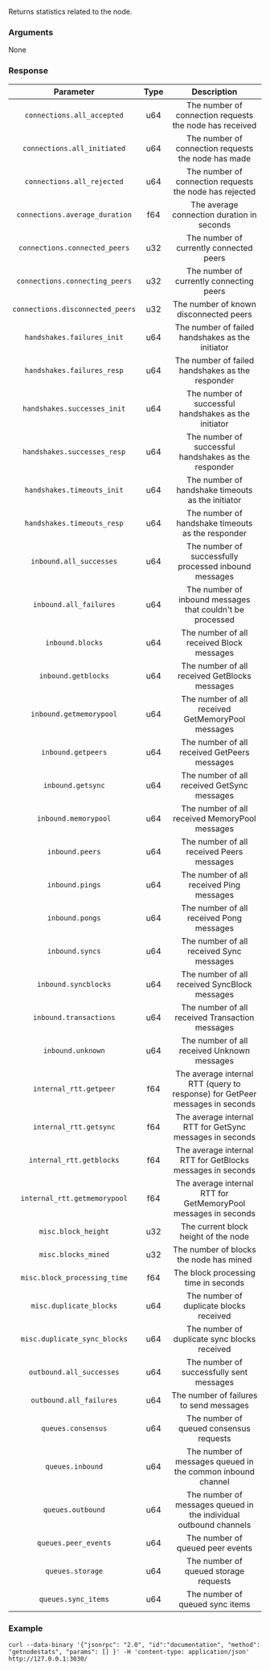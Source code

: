 Returns statistics related to the node.

### Arguments

None

### Response

| Parameter                        | Type | Description                                                                  |
| :------------------------------: | :--: | :--------------------------------------------------------------------------: |
| `connections.all_accepted`       | u64  | The number of connection requests the node has received                      |
| `connections.all_initiated`      | u64  | The number of connection requests the node has made                          |
| `connections.all_rejected`       | u64  | The number of connection requests the node has rejected                      |
| `connections.average_duration`   | f64  | The average connection duration in seconds                                   |
| `connections.connected_peers`    | u32  | The number of currently connected peers                                      |
| `connections.connecting_peers`   | u32  | The number of currently connecting peers                                     |
| `connections.disconnected_peers` | u32  | The number of known disconnected peers                                       |
| `handshakes.failures_init`       | u64  | The number of failed handshakes as the initiator                             |
| `handshakes.failures_resp`       | u64  | The number of failed handshakes as the responder                             |
| `handshakes.successes_init`      | u64  | The number of successful handshakes as the initiator                         |
| `handshakes.successes_resp`      | u64  | The number of successful handshakes as the responder                         |
| `handshakes.timeouts_init`       | u64  | The number of handshake timeouts as the initiator                            |
| `handshakes.timeouts_resp`       | u64  | The number of handshake timeouts as the responder                            |
| `inbound.all_successes`          | u64  | The number of successfully processed inbound messages                        |
| `inbound.all_failures`           | u64  | The number of inbound messages that couldn't be processed                    |
| `inbound.blocks`                 | u64  | The number of all received Block messages                                    |
| `inbound.getblocks`              | u64  | The number of all received GetBlocks messages                                |
| `inbound.getmemorypool`          | u64  | The number of all received GetMemoryPool messages                            |
| `inbound.getpeers`               | u64  | The number of all received GetPeers messages                                 |
| `inbound.getsync`                | u64  | The number of all received GetSync messages                                  |
| `inbound.memorypool`             | u64  | The number of all received MemoryPool messages                               |
| `inbound.peers`                  | u64  | The number of all received Peers messages                                    |
| `inbound.pings`                  | u64  | The number of all received Ping messages                                     |
| `inbound.pongs`                  | u64  | The number of all received Pong messages                                     |
| `inbound.syncs`                  | u64  | The number of all received Sync messages                                     |
| `inbound.syncblocks`             | u64  | The number of all received SyncBlock messages                                |
| `inbound.transactions`           | u64  | The number of all received Transaction messages                              |
| `inbound.unknown`                | u64  | The number of all received Unknown messages                                  |
| `internal_rtt.getpeer`           | f64  | The average internal RTT (query to response) for GetPeer messages in seconds |
| `internal_rtt.getsync`           | f64  | The average internal RTT for GetSync messages in seconds                     |
| `internal_rtt.getblocks`         | f64  | The average internal RTT for GetBlocks messages in seconds                   |
| `internal_rtt.getmemorypool`     | f64  | The average internal RTT for GetMemoryPool messages in seconds               |
| `misc.block_height`              | u32  | The current block height of the node                                         |
| `misc.blocks_mined`              | u32  | The number of blocks the node has mined                                      |
| `misc.block_processing_time`     | f64  | The block processing time in seconds                                         |
| `misc.duplicate_blocks`          | u64  | The number of duplicate blocks received                                      |
| `misc.duplicate_sync_blocks`     | u64  | The number of duplicate sync blocks received                                 |
| `outbound.all_successes`         | u64  | The number of successfully sent messages                                     |
| `outbound.all_failures`          | u64  | The number of failures to send messages                                      |
| `queues.consensus`               | u64  | The number of queued consensus requests                                      |
| `queues.inbound`                 | u64  | The number of messages queued in the common inbound channel                  |
| `queues.outbound`                | u64  | The number of messages queued in the individual outbound channels            |
| `queues.peer_events`             | u64  | The number of queued peer events                                             |
| `queues.storage`                 | u64  | The number of queued storage requests                                        |
| `queues.sync_items`              | u64  | The number of queued sync items                                              |

### Example
```ignore
curl --data-binary '{"jsonrpc": "2.0", "id":"documentation", "method": "getnodestats", "params": [] }' -H 'content-type: application/json' http://127.0.0.1:3030/
```
